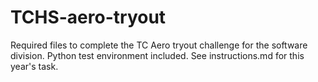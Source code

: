 # TCHS-aero-tryout
Required files to complete the TC Aero tryout challenge for the software division. Python test environment included. See instructions.md for this year's task.
